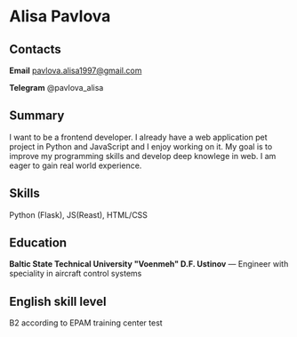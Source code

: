 # Alisa Pavlova

## Contacts

**Email** pavlova.alisa1997@gmail.com

**Telegram** @pavlova_alisa

## Summary
 
I want to be a frontend developer. I already have a web application pet project in Python and JavaScript and I enjoy working on it. My goal is to improve my programming skills and develop deep knowlege in web. I am eager to gain real world experience. 

## Skills 

Python (Flask), JS(Reast), HTML/CSS

## Education

**Baltic State Technical University "Voenmeh" D.F. Ustinov** &mdash; Engineer with speciality in aircraft control systems

## English skill level

B2 according to EPAM training center test
